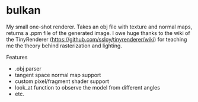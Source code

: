 # bulkan
My small one-shot renderer. Takes an obj file with texture and normal maps, returns a .ppm file of the generated image. I owe huge thanks to the wiki of the TinyRenderer (https://github.com/ssloy/tinyrenderer/wiki) for teaching me the theory behind rasterization and lighting.

Features
* .obj parser
* tangent space normal map support
* custom pixel/fragment shader support
* look_at function to observe the model from different angles
* etc.
